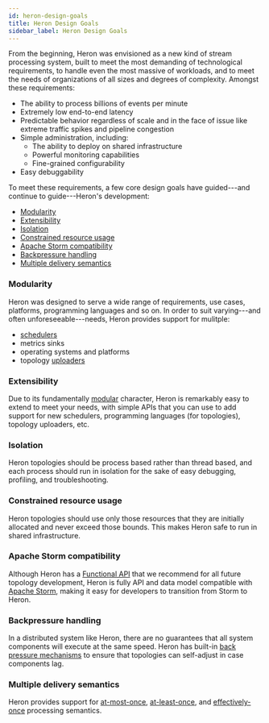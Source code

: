 ```yaml
---
id: heron-design-goals
title: Heron Design Goals
sidebar_label: Heron Design Goals
---
```

<!--
    Licensed to the Apache Software Foundation (ASF) under one
    or more contributor license agreements.  See the NOTICE file
    distributed with this work for additional information
    regarding copyright ownership.  The ASF licenses this file
    to you under the Apache License, Version 2.0 (the
    "License"); you may not use this file except in compliance
    with the License.  You may obtain a copy of the License at
      http://www.apache.org/licenses/LICENSE-2.0
    Unless required by applicable law or agreed to in writing,
    software distributed under the License is distributed on an
    "AS IS" BASIS, WITHOUT WARRANTIES OR CONDITIONS OF ANY
    KIND, either express or implied.  See the License for the
    specific language governing permissions and limitations
    under the License.
-->

From the beginning, Heron was envisioned as a new kind of stream processing
system, built to meet the most demanding of technological requirements, to
handle even the most massive of workloads, and to meet the needs of organizations
of all sizes and degrees of complexity. Amongst these requirements:

* The ability to process billions of events per minute
* Extremely low end-to-end latency
* Predictable behavior regardless of scale and in the face of issue like extreme traffic spikes and pipeline congestion
* Simple administration, including:
  * The ability to deploy on shared infrastructure
  * Powerful monitoring capabilities
  * Fine-grained configurability
* Easy debuggability

To meet these requirements, a few core design goals have guided---and continue to
guide---Heron's development:

* [Modularity](#modularity)
* [Extensibility](#extensibility)
* [Isolation](#isolation)
* [Constrained resource usage](#constrained-resource-usage)
* [Apache Storm compatibility](#apache-storm-compatibility)
* [Backpressure handling](#backpressure-handling)
* [Multiple delivery semantics](#multiple-delivery-semantics)

### Modularity

Heron was designed to serve a wide range of requirements, use cases, platforms,
programming languages and so on. In order to suit varying---and often
unforeseeable---needs, Heron provides support for mulitple:

* [schedulers](heron-architecture#schedulers)
* metrics sinks
* operating systems and platforms
* topology [uploaders](heron-architecture#uploaders)

### Extensibility

Due to its fundamentally [modular](#modularity) character, Heron is remarkably
easy to extend to meet your needs, with simple APIs that you can use to add
support for new schedulers, programming languages (for topologies), topology
uploaders, etc.

### Isolation

Heron topologies should be process based rather than
thread based, and each process should run in isolation for the sake of easy
debugging, profiling, and troubleshooting.

### Constrained resource usage

Heron topologies should use only those resources that they are
initially allocated and never exceed those bounds. This makes Heron safe to run
in shared infrastructure.

### Apache Storm compatibility

Although Heron has a [Functional API](topology-development-streamlet-api)
that we recommend for all future topology development, Heron is fully API and
data model compatible with [Apache Storm](http://storm.apache.org), making it
easy for developers to transition from Storm to Heron.

### Backpressure handling

In a distributed system like Heron, there are no guarantees that all system
components will execute at the same speed. Heron has built-in [back pressure
mechanisms](heron-architecture#stream-manager) to ensure that topologies can
self-adjust in case components lag.

### Multiple delivery semantics

Heron provides support for
[at-most-once](heron-delivery-semantics#available-semantics),
[at-least-once](heron-delivery-semantics#available-semantics), and
[effectively-once](heron-delivery-semantics#available-semantics) processing
semantics.
